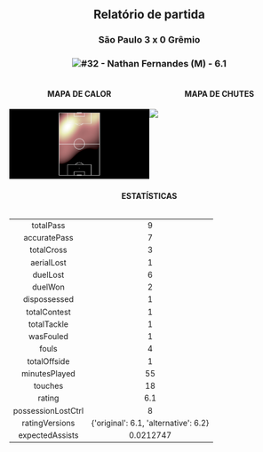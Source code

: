 <h2 style="text-align: center;">Relatório de partida</h3>

<h3 style="text-align: center;">São Paulo 3 x 0 Grêmio</h3>

<h3 style="text-align: center;"><img src="https://api.sofascore.com/api/v1/player/1494695/image">#32 - Nathan Fernandes (M) - 6.1</h3>

<div style="text-align: left; display: grid; grid-template-columns: 1fr 1fr;">
  <div>
    <h4 style="text-align: center;">MAPA DE CALOR</h3>
    <img src=../players/heatmaps/11652579_1494695.png>
</div>
  <div>
    <h4 style="text-align: center;">MAPA DE CHUTES</h3>
    <img src=../players/shotmaps/11652579_1494695.png>
  </div>
</div>

<h4 style="text-align: center;">ESTATÍSTICAS</h3>
<div style="text-align: center; display: grid; grid-template-columns: 1fr;">
  <div>
    <table>
        <tr>
            <td>totalPass
            </td>
            <td>9
            </td>
        </tr><tr>
            <td>accuratePass
            </td>
            <td>7
            </td>
        </tr><tr>
            <td>totalCross
            </td>
            <td>3
            </td>
        </tr><tr>
            <td>aerialLost
            </td>
            <td>1
            </td>
        </tr><tr>
            <td>duelLost
            </td>
            <td>6
            </td>
        </tr><tr>
            <td>duelWon
            </td>
            <td>2
            </td>
        </tr><tr>
            <td>dispossessed
            </td>
            <td>1
            </td>
        </tr><tr>
            <td>totalContest
            </td>
            <td>1
            </td>
        </tr><tr>
            <td>totalTackle
            </td>
            <td>1
            </td>
        </tr><tr>
            <td>wasFouled
            </td>
            <td>1
            </td>
        </tr><tr>
            <td>fouls
            </td>
            <td>4
            </td>
        </tr><tr>
            <td>totalOffside
            </td>
            <td>1
            </td>
        </tr><tr>
            <td>minutesPlayed
            </td>
            <td>55
            </td>
        </tr><tr>
            <td>touches
            </td>
            <td>18
            </td>
        </tr><tr>
            <td>rating
            </td>
            <td>6.1
            </td>
        </tr><tr>
            <td>possessionLostCtrl
            </td>
            <td>8
            </td>
        </tr><tr>
            <td>ratingVersions
            </td>
            <td>{'original': 6.1, 'alternative': 6.2}
            </td>
        </tr><tr>
            <td>expectedAssists
            </td>
            <td>0.0212747
            </td>
        </tr>
        </table>
</div>